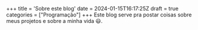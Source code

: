 +++
title = 'Sobre este blog'
date = 2024-01-15T16:17:25Z
draft = true
categories = ["Programação"]
+++
Este blog serve pra postar coisas sobre meus projetos e sobre a minha vida 😃.